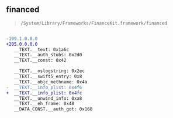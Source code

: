 ## financed

> `/System/Library/Frameworks/FinanceKit.framework/financed`

```diff

-199.1.0.0.0
+205.0.0.0.0
   __TEXT.__text: 0x1a6c
   __TEXT.__auth_stubs: 0x2d0
   __TEXT.__const: 0x42

   __TEXT.__oslogstring: 0x2ec
   __TEXT.__swift5_entry: 0x8
   __TEXT.__objc_methname: 0x4a
-  __TEXT.__info_plist: 0x4f6
+  __TEXT.__info_plist: 0x4fc
   __TEXT.__unwind_info: 0xa8
   __TEXT.__eh_frame: 0x48
   __DATA_CONST.__auth_got: 0x168

```
